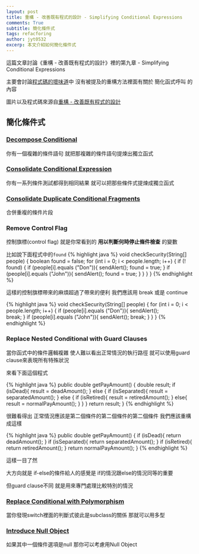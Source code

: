 ```yaml
---
layout: post
title: 重構 - 改善既有程式的設計 - Simplifying Conditional Expressions
comments: True
subtitle: 簡化條件式
tags: refacforing
author: jyt0532
excerp: 本文介紹如何簡化條件式
---
```


這篇文章討論《重構 - 改善既有程式的設計》裡的第九章 - Simplifying Conditional Expressions

主要會討論[程式碼的壞味道](/toc/refactoring/)中 沒有被提及的重構方法裡面有關於 簡化函式呼叫 的內容

圖片以及程式碼來源自[重構 - 改善既有程式的設計](https://www.tenlong.com.tw/products/9789861547534)

## 簡化條件式

### [Decompose Conditional](/2020/04/09/large-method/#decompose-conditional-分解條件式)

你有一個複雜的條件語句 就把那複雜的條件語句提煉出獨立函式

### [Consolidate Conditional Expression](/2020/04/15/duplicate-code/#consolidate-conditional-expression)

你有一系列條件測試都得到相同結果 就可以把那些條件式提煉成獨立函式

### [Consolidate Duplicate Conditional Fragments](/2020/04/15/duplicate-code/#consolidate-duplicate-conditional-fragments)

合併重複的條件片段

### Remove Control Flag

控制旗標(control flag) 就是你常看到的 **用以判斷何時停止條件檢查** 的變數

比如說下面程式中的`found`
{% highlight java %}
void checkSecurity(String[] people) {
  boolean found = false;
  for (int i = 0; i < people.length; i++) {
    if (! found) {
      if (people[i].equals ("Don")){
        sendAlert();
        found = true; 
      }
      if (people[i].equals ("John")){ 
        sendAlert();
        found = true;
      } 
    }
  } 
}
{% endhighlight %}

這樣的控制旗標帶來的麻煩超過了帶來的便利 我們應該用 break 或是 continue

{% highlight java %}
void checkSecurity(String[] people) {
  for (int i = 0; i < people.length; i++) {
    if (people[i].equals ("Don")){
      sendAlert();       
      break;
    }
    if (people[i].equals ("John")){
      sendAlert();
      break; 
    }
  } 
}
{% endhighlight %}


### Replace Nested Conditional with Guard Clauses

當你函式中的條件邏輯複雜 使人難以看出正常情況的執行路徑 就可以使用guard clause來表現所有特殊狀況

來看下面這個程式

{% highlight java %}
public double getPayAmount() {
  double result;
  if (isDead){
    result = deadAmount();
  }
  else {
    if (isSeparated){
      result = separatedAmount();
    }
    else {
      if (isRetired){
        result = retiredAmount();
      }
      else{
        result = normalPayAmount();
      }
    }
  }
  return result;
}
{% endhighlight %}

很難看得出 正常情況應該是第二個條件的第二個條件的第二個條件 我們應該重構成這樣

{% highlight java %} 
public double getPayAmount() {
  if (isDead){
    return deadAmount();
  }
  if (isSeparated){
    return separatedAmount();
  }
  if (isRetired){
    return retiredAmount();
  }
  return normalPayAmount();
}
{% endhighlight %}

這樣一目了然 

大方向就是 if-else的條件給人的感覺是 if的情況跟else的情況同等的重要 

但guard clause不同 就是用來專門處理比較特別的情況

### [Replace Conditional with Polymorphism](/2020/04/11/switch-statement/#replace-conditional-with-polymorphism)

當你發現switch裡面的判斷式彼此是subclass的關係 那就可以用多型

### [Introduce Null Object](/2020/04/11/switch-statement/#introduce-null-object)

如果其中一個條件選項是null 那你可以考慮用Null Object


